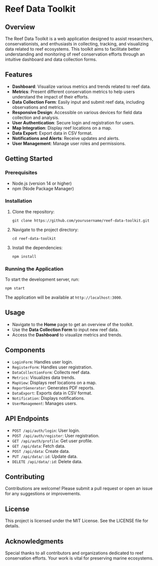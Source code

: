 # Reef Data Toolkit

## Overview
The Reef Data Toolkit is a web application designed to assist researchers, conservationists, and enthusiasts in collecting, tracking, and visualizing data related to reef ecosystems. This toolkit aims to facilitate better understanding and monitoring of reef conservation efforts through an intuitive dashboard and data collection forms.

## Features
- **Dashboard**: Visualize various metrics and trends related to reef data.
- **Metrics**: Present different conservation metrics to help users understand the impact of their efforts.
- **Data Collection Form**: Easily input and submit reef data, including observations and metrics.
- **Responsive Design**: Accessible on various devices for field data collection and analysis.
- **User Authentication**: Secure login and registration for users.
- **Map Integration**: Display reef locations on a map.
- **Data Export**: Export data in CSV format.
- **Notifications and Alerts**: Receive updates and alerts.
- **User Management**: Manage user roles and permissions.

## Getting Started

### Prerequisites
- Node.js (version 14 or higher)
- npm (Node Package Manager)

### Installation
1. Clone the repository:
   ```
   git clone https://github.com/yourusername/reef-data-toolkit.git
   ```
2. Navigate to the project directory:
   ```
   cd reef-data-toolkit
   ```
3. Install the dependencies:
   ```
   npm install
   ```

### Running the Application
To start the development server, run:
```
npm start
```
The application will be available at `http://localhost:3000`.

## Usage
- Navigate to the **Home** page to get an overview of the toolkit.
- Use the **Data Collection Form** to input new reef data.
- Access the **Dashboard** to visualize metrics and trends.

## Components
- `LoginForm`: Handles user login.
- `RegisterForm`: Handles user registration.
- `DataCollectionForm`: Collects reef data.
- `Metrics`: Visualizes data trends.
- `MapView`: Displays reef locations on a map.
- `ReportGenerator`: Generates PDF reports.
- `DataExport`: Exports data in CSV format.
- `Notification`: Displays notifications.
- `UserManagement`: Manages users.

## API Endpoints
- `POST /api/auth/login`: User login.
- `POST /api/auth/register`: User registration.
- `GET /api/auth/profile`: Get user profile.
- `GET /api/data`: Fetch data.
- `POST /api/data`: Create data.
- `PUT /api/data/:id`: Update data.
- `DELETE /api/data/:id`: Delete data.

## Contributing
Contributions are welcome! Please submit a pull request or open an issue for any suggestions or improvements.

## License
This project is licensed under the MIT License. See the LICENSE file for details.

## Acknowledgments
Special thanks to all contributors and organizations dedicated to reef conservation efforts. Your work is vital for preserving marine ecosystems.
